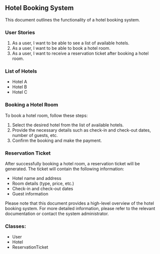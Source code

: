 ## Hotel Booking System

This document outlines the functionality of a hotel booking system.

### User Stories

1. As a user, I want to be able to see a list of available hotels.
2. As a user, I want to be able to book a hotel room.
3. As a user, I want to receive a reservation ticket after booking a hotel room.

### List of Hotels

- Hotel A
- Hotel B
- Hotel C

### Booking a Hotel Room

To book a hotel room, follow these steps:

1. Select the desired hotel from the list of available hotels.
2. Provide the necessary details such as check-in and check-out dates, number of guests, etc.
3. Confirm the booking and make the payment.

### Reservation Ticket

After successfully booking a hotel room, a reservation ticket will be generated. The ticket will contain the following information:

- Hotel name and address
- Room details (type, price, etc.)
- Check-in and check-out dates
- Guest information

Please note that this document provides a high-level overview of the hotel booking system. For more detailed information, please refer to the relevant documentation or contact the system administrator.

### Classes:
- User
- Hotel
- ReservationTicket
